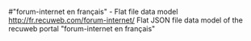 #"forum-internet en français" - Flat file data model
http://fr.recuweb.com/forum-internet/
Flat JSON file data model of the recuweb portal "forum-internet en français"
